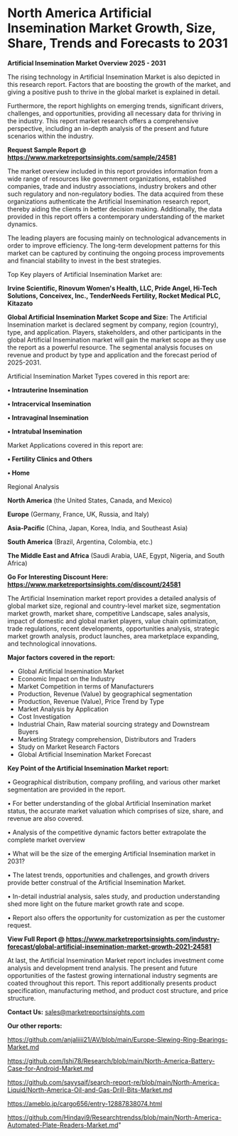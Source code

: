 # North America Artificial Insemination Market Growth, Size, Share, Trends and Forecasts to 2031

<Strong> Artificial Insemination Market Overview 2025 - 2031</strong>

The rising technology in Artificial Insemination Market is also depicted in this research report. Factors that are boosting the growth of the market, and giving a positive push to thrive in the global market is explained in detail.

Furthermore, the report highlights on emerging trends, significant drivers, challenges, and opportunities, providing all necessary data for thriving in the industry. This report market research offers a comprehensive perspective, including an in-depth analysis of the present and future scenarios within the industry.

<strong>Request Sample Report @ <a href=https://www.marketreportsinsights.com/sample/24581>https://www.marketreportsinsights.com/sample/24581</a></strong>

The market overview included in this report provides information from a wide range of resources like government organizations, established companies, trade and industry associations, industry brokers and other such regulatory and non-regulatory bodies. The data acquired from these organizations authenticate the Artificial Insemination research report, thereby aiding the clients in better decision making. Additionally, the data provided in this report offers a contemporary understanding of the market dynamics.

The leading players are focusing mainly on technological advancements in order to improve efficiency. The long-term development patterns for this market can be captured by continuing the ongoing process improvements and financial stability to invest in the best strategies.

Top Key players of Artificial Insemination Market are:

<strong>Irvine Scientific, Rinovum Women's Health, LLC, Pride Angel, Hi-Tech Solutions, Conceivex, Inc., TenderNeeds Fertility, Rocket Medical PLC, Kitazato</strong>

<strong><b>Global Artificial Insemination Market Scope and Size:</b></strong>
The Artificial Insemination market is declared segment by company, region (country), type, and application. Players, stakeholders, and other participants in the global Artificial Insemination market will gain the market scope as they use the report as a powerful resource. The segmental analysis focuses on revenue and product by type and application and the forecast period of 2025-2031.

Artificial Insemination Market Types covered in this report are:

<strong>• Intrauterine Insemination

• Intracervical Insemination

• Intravaginal Insemination

• Intratubal Insemination</strong>

Market Applications covered in this report are:

<strong>• Fertility Clinics and Others

• Home</strong> 

Regional Analysis

<strong>North America</strong> (the United States, Canada, and Mexico)

<strong>Europe</strong> (Germany, France, UK, Russia, and Italy)

<strong>Asia-Pacific</strong> (China, Japan, Korea, India, and Southeast Asia)

<strong>South America</strong> (Brazil, Argentina, Colombia, etc.)

<strong>The Middle East and Africa</strong> (Saudi Arabia, UAE, Egypt, Nigeria, and South Africa)

<strong>Go For Interesting Discount Here: <a href=https://www.marketreportsinsights.com/discount/24581>https://www.marketreportsinsights.com/discount/24581</a></strong>

The Artificial Insemination market report provides a detailed analysis of global market size, regional and country-level market size, segmentation market growth, market share, competitive Landscape, sales analysis, impact of domestic and global market players, value chain optimization, trade regulations, recent developments, opportunities analysis, strategic market growth analysis, product launches, area marketplace expanding, and technological innovations.

<strong><b>Major factors covered in the report:</b></strong>
<ul>
  <li>Global Artificial Insemination Market </li>
  <li>Economic Impact on the Industry</li>
  <li>Market Competition in terms of Manufacturers</li>
  <li>Production, Revenue (Value) by geographical segmentation</li>
  <li>Production, Revenue (Value), Price Trend by Type</li>
  <li>Market Analysis by Application</li>
  <li>Cost Investigation</li>
  <li>Industrial Chain, Raw material sourcing strategy and Downstream Buyers</li>
  <li>Marketing Strategy comprehension, Distributors and Traders</li>
  <li>Study on Market Research Factors</li>
  <li>Global Artificial Insemination Market Forecast</li>
</ul>

<strong><b>Key Point of the Artificial Insemination Market report:</b></strong>

• Geographical distribution, company profiling, and various other market segmentation are provided in the report.

• For better understanding of the global Artificial Insemination market status, the accurate market valuation which comprises of size, share, and revenue are also covered.

• Analysis of the competitive dynamic factors better extrapolate the complete market overview

• What will be the size of the emerging Artificial Insemination market in 2031?

• The latest trends, opportunities and challenges, and growth drivers provide better construal of the Artificial Insemination Market.

• In-detail industrial analysis, sales study, and production understanding shed more light on the future market growth rate and scope.

• Report also offers the opportunity for customization as per the customer request.

<strong><b>View Full Report @ <a href=https://www.marketreportsinsights.com/industry-forecast/global-artificial-insemination-market-growth-2021-24581>https://www.marketreportsinsights.com/industry-forecast/global-artificial-insemination-market-growth-2021-24581</a></b></strong>


At last, the Artificial Insemination Market report includes investment come analysis and development trend analysis. The present and future opportunities of the fastest growing international industry segments are coated throughout this report. This report additionally presents product specification, manufacturing method, and product cost structure, and price structure.

<strong>Contact Us:</strong>
sales@marketreportsinsights.com

<strong>Our other reports:</strong>

<a href=https://github.com/anjaliiii21/AV/blob/main/Europe-Slewing-Ring-Bearings-Market.md>https://github.com/anjaliiii21/AV/blob/main/Europe-Slewing-Ring-Bearings-Market.md</a>

<a href=https://github.com/Ishi78/Research/blob/main/North-America-Battery-Case-for-Android-Market.md>https://github.com/Ishi78/Research/blob/main/North-America-Battery-Case-for-Android-Market.md</a>

<a href=https://github.com/sayysaif/search-report-re/blob/main/North-America-Liquid/North-America-Oil-and-Gas-Drill-Bits-Market.md>https://github.com/sayysaif/search-report-re/blob/main/North-America-Liquid/North-America-Oil-and-Gas-Drill-Bits-Market.md</a>

<a href=https://ameblo.jp/cargo656/entry-12887838074.html>https://ameblo.jp/cargo656/entry-12887838074.html</a>

<a href=https://github.com/Hindavi9/Researchtrendss/blob/main/North-America-Automated-Plate-Readers-Market.md>https://github.com/Hindavi9/Researchtrendss/blob/main/North-America-Automated-Plate-Readers-Market.md</a>"
